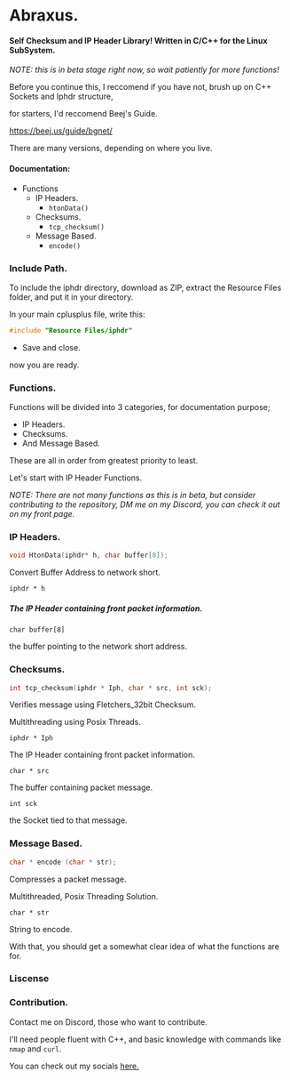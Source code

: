# Abraxus.

#### Self Checksum and IP Header Library! Written in C/C++ for the Linux SubSystem.

*NOTE:* *this is in beta stage right now, so wait patiently for more functions!*

Before you continue this, I reccomend if you have not, brush up on C++ Sockets and Iphdr structure,

for starters, I'd reccomend Beej's Guide.

https://beej.us/guide/bgnet/

There are many versions, depending on where you live.

#### Documentation:

- Functions
  - IP Headers.
    - `htonData()`
  - Checksums.
    - `tcp_checksum()`
  - Message Based.
    - `encode()`

### Include Path.

To include the iphdr directory, download as ZIP, extract the Resource Files folder, and put it in your directory.

In your main cplusplus file, write this:

``` c++
#include "Resource Files/iphdr"
```

- Save and close.

now you are ready.

### Functions.

Functions will be divided into 3 categories, for documentation purpose;

- IP Headers.
- Checksums.
- And Message Based.

These are all in order from greatest priority to least.

Let's start with IP Header Functions.

*NOTE: There are not many functions as this is in beta, but consider contributing to the repository, DM me on my Discord, you can check it out on my front page.*

### IP Headers.

  ``` c++
void HtonData(iphdr* h, char buffer[8]);
  ```



Convert Buffer Address to network short.

`iphdr * h`

##### The IP Header containing front packet information.

`char buffer[8]`

the buffer pointing to the network short address.

### Checksums.

```c++
int tcp_checksum(iphdr * Iph, char * src, int sck);
```

Verifies message using Fletchers_32bit Checksum.

Multithreading using Posix Threads.



`iphdr * Iph`

The IP Header containing front packet information.

`char * src`

The buffer containing packet message.

`int sck`

the Socket tied to that message.



### Message Based.

```c++
char * encode (char * str);
```

Compresses a packet message.

Multithreaded, Posix Threading Solution.



`char * str`

String to encode.



With that, you should get a somewhat clear idea of what the functions are for.



### Liscense 



### Contribution.

Contact me on Discord, those who want to contribute.

I'll need people fluent with C++, and basic knowledge with commands like `nmap` and `curl`.

You can check out my socials [here.](https://github.com/poet5)







